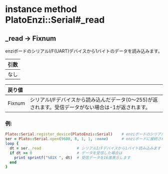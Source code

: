 # instance method PlatoEnzi::Serial#_read

## _read -> Fixnum

enziボードのシリアルI/F(UART)デバイスから1バイトのデータを読み込みます。  

|引数|
|:--|
|なし|

|戻り値||
|:--|:--|
|Fixnum|シリアルI/Fデバイスから読み込んだデータ(0〜255)が返されます。受信データがない場合は-1が返されます。|

### 例:
```Ruby
Plato::Serial.register_device(PlatoEnzi::Serial)    # enziボードのシリアルI/Fデバイスクラスを登録します
ser = Plato::Serial.open(9600, 8, 1, 1, :none)      # enziボードに接続されたシリアルI/Fデバイスをオープンします
loop {
  dt = ser._read                # シリアルI/Fデバイスから1バイト読み込みます
  if dt >= 0                    # データを受信した場合は
    print sprintf("%02X ", dt)  # 受信データを16進表示します
  end
}
```

